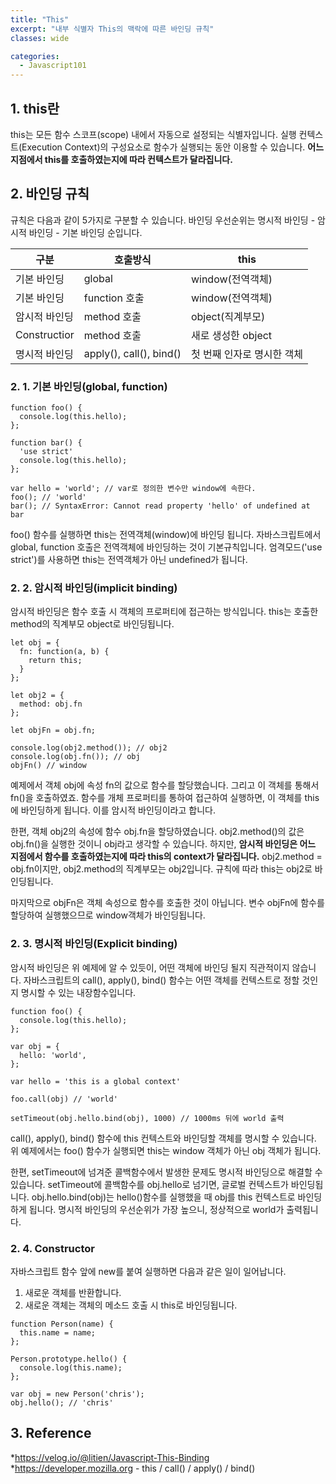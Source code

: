 ```yaml
---
title: "This"
excerpt: "내부 식별자 This의 맥락에 따른 바인딩 규칙"
classes: wide

categories:
  - Javascript101
---
```


## 1. this란
this는 모든 함수 스코프(scope) 내에서 자동으로 설정되는 식별자입니다. 실행 컨텍스트(Execution Context)의 구성요소로 함수가 실행되는 동안 이용할 수 있습니다. **어느 지점에서 this를 호출하였는지에 따라 컨텍스트가 달라집니다.**

## 2. 바인딩 규칙
규칙은 다음과 같이 5가지로 구분할 수 있습니다. 바인딩 우선순위는 명시적 바인딩 - 암시적 바인딩 - 기본 바인딩 순입니다.

|       구분      |          호출방식            |   this        |  
|-----------------|------------------------|--------------|
|기본 바인딩        |global                  |window(전역객체)|
|기본 바인딩        |function 호출            | window(전역객체)|
|암시적 바인딩      |method 호출              |object(직계부모)|
|Constructior    |       method 호출       | 새로 생성한 object|
|명시적 바인딩      | apply(), call(), bind()|첫 번째 인자로 명시한 객체|



### 2. 1. 기본 바인딩(global, function)
````
function foo() {
  console.log(this.hello);
};

function bar() {
  'use strict'
  console.log(this.hello);
};

var hello = 'world'; // var로 정의한 변수만 window에 속한다.
foo(); // 'world'
bar(); // SyntaxError: Cannot read property 'hello' of undefined at bar
````
foo() 함수를 실행하면 this는 전역객체(window)에 바인딩 됩니다. 자바스크립트에서 global, function 호출은 전역객체에 바인딩하는 것이 기본규칙입니다. 엄격모드('use strict')를 사용하면 this는 전역객체가 아닌 undefined가 됩니다.

### 2. 2. 암시적 바인딩(implicit binding)
암시적 바인딩은 함수 호출 시 객체의 프로퍼티에 접근하는 방식입니다. this는 호출한 method의 직계부모 object로 바인딩됩니다.

````
let obj = {
  fn: function(a, b) {
    return this;
  }
};

let obj2 = {
  method: obj.fn
};

let objFn = obj.fn;

console.log(obj2.method()); // obj2
console.log(obj.fn()); // obj
objFn() // window
````

예제에서 객체 obj에 속성 fn의 값으로 함수를 할당했습니다. 그리고 이 객체를 통해서 fn()을 호출하였죠. 함수를 개체 프로퍼티를 통하여 접근하여 실행하면, 이 객체를 this에 바인딩하게 됩니다. 이를 암시적 바인딩이라고 합니다.

한편, 객체 obj2의 속성에 함수 obj.fn을 할당하였습니다. obj2.method()의 값은 obj.fn()을 실행한 것이니 obj라고 생각할 수 있습니다. 하지만, **암시적 바인딩은 어느 지점에서 함수를 호출하였는지에 따라 this의 context가 달라집니다.**  obj2.method = obj.fn이지만, obj2.method의 직계부모는 obj2입니다. 규칙에 따라 this는 obj2로 바인딩됩니다.

마지막으로 objFn은 객체 속성으로 함수를 호출한 것이 아닙니다. 변수 objFn에 함수를 할당하여 실행했으므로 window객체가 바인딩됩니다.

### 2. 3. 명시적 바인딩(Explicit binding)
암시적 바인딩은 위 예제에 알 수 있듯이, 어떤 객체에 바인딩 될지 직관적이지 않습니다. 자바스크립트의 call(), apply(), bind() 함수는 어떤 객체를 컨텍스트로 정할 것인지 명시할 수 있는 내장함수입니다.

````
function foo() {
  console.log(this.hello);
};

var obj = {
  hello: 'world',
};

var hello = 'this is a global context'

foo.call(obj) // 'world'

setTimeout(obj.hello.bind(obj), 1000) // 1000ms 뒤에 world 출력
````

call(), apply(), bind() 함수에 this 컨텍스트와 바인딩할 객체를 명시할 수 있습니다. 위 예제에서는 foo() 함수가 실행되면 this는 window 객체가 아닌 obj 객체가 됩니다.

한편, setTimeout에 넘겨준 콜백함수에서 발생한 문제도 명시적 바인딩으로 해결할 수 있습니다. setTimeout에 콜백함수를 obj.hello로 넘기면, 글로벌 컨텍스트가 바인딩됩니다. obj.hello.bind(obj)는 hello()함수를 실행했을 때 obj를 this 컨텍스트로 바인딩하게 됩니다. 명시적 바인딩의 우선순위가 가장 높으니, 정상적으로 world가 출력됩니다.

### 2. 4. Constructor
자바스크립트 함수 앞에 new를 붙여 실행하면 다음과 같은 일이 일어납니다.

1. 새로운 객체를 반환합니다.
2. 새로운 객체는 객체의 메소드 호출 시 this로 바인딩됩니다.

````
function Person(name) {
  this.name = name;
};

Person.prototype.hello() {
  console.log(this.name);
};

var obj = new Person('chris');
obj.hello(); // 'chris'
````

## 3. Reference
*https://velog.io/@litien/Javascript-This-Binding    
*https://developer.mozilla.org - this / call() / apply() / bind()
